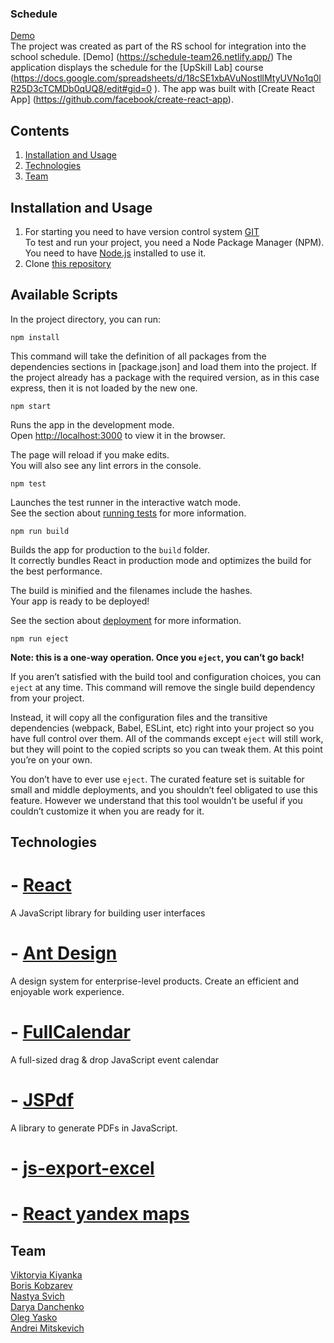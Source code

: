 ### Schedule
[Demo](https://schedule-team26.netlify.app)</br>
The project was created as part of the RS school for integration into the school schedule. [Demo] (https://schedule-team26.netlify.app/) The application displays the schedule for the [UpSkill Lab] course (https://docs.google.com/spreadsheets/d/18cSE1xbAVuNostllMtyUVNo1q0lR25D3cTCMDb0qUQ8/edit#gid=0 ).
The app was built with [Create React App] (https://github.com/facebook/create-react-app).

## Contents

1. [Installation and Usage](#installation-and-usage)
2. [Technologies]()
3. [Team](#team)

## <a name="installation-and-usage"></a>Installation and Usage
1. For starting you need to have version control system [GIT](https://github.com/git/git) </br>
To test and run your project, you need a Node Package Manager (NPM). You need to have [Node.js](https://nodejs.org/en/) installed to use it.
2. Clone [this repository](https://github.com/Mikisum/schedule) 

## Available Scripts

In the project directory, you can run:

`npm install`

This command will take the definition of all packages from the dependencies sections in [package.json] and load them into the project. If the project already has a package with the required version, as in this case express, then it is not loaded by the new one.

`npm start` 

Runs the app in the development mode.<br />
Open [http://localhost:3000](http://localhost:3000) to view it in the browser.

The page will reload if you make edits.<br />
You will also see any lint errors in the console.

`npm test`

Launches the test runner in the interactive watch mode.<br />
See the section about [running tests](https://facebook.github.io/create-react-app/docs/running-tests) for more information.

`npm run build`

Builds the app for production to the `build` folder.<br />
It correctly bundles React in production mode and optimizes the build for the best performance.

The build is minified and the filenames include the hashes.<br />
Your app is ready to be deployed!

See the section about [deployment](https://facebook.github.io/create-react-app/docs/deployment) for more information.

`npm run eject`

**Note: this is a one-way operation. Once you `eject`, you can’t go back!**

If you aren’t satisfied with the build tool and configuration choices, you can `eject` at any time. This command will remove the single build dependency from your project.

Instead, it will copy all the configuration files and the transitive dependencies (webpack, Babel, ESLint, etc) right into your project so you have full control over them. All of the commands except `eject` will still work, but they will point to the copied scripts so you can tweak them. At this point you’re on your own.

You don’t have to ever use `eject`. The curated feature set is suitable for small and middle deployments, and you shouldn’t feel obligated to use this feature. However we understand that this tool wouldn’t be useful if you couldn’t customize it when you are ready for it.

## <a name="technologies"></a>Technologies

# - [React](https://ru.reactjs.org/)
A JavaScript library for building user interfaces
# - [Ant Design](https://ant.design/) 
A design system for enterprise-level products. Create an efficient and enjoyable work experience.
# - [FullCalendar](https://github.com/fullcalendar/fullcalendar)
A full-sized drag & drop JavaScript event calendar
# - [JSPdf](https://github.com/MrRio/jsPDF)
A library to generate PDFs in JavaScript.
# - [js-export-excel](https://www.npmjs.com/package/js-export-excel)
# - [React yandex maps](https://www.npmjs.com/package/react-yandex-maps)

## <a name="team"></a>Team
<a href="https://github.com/Mikisum">
Viktoryia Kiyanka</br>
<a href="https://github.com/Anglehart">
Boris Kobzarev</br>
<a href="https://github.com/NastyaSvich">
Nastya Svich</br>
<a href="https://github.com/DaryaDan">
Darya	Danchenko</br>
<a href="https://github.com/Fenixol">
Oleg Yasko</br>
<a href="https://github.com/AMmetro">
Andrei Mitskevich</br>
